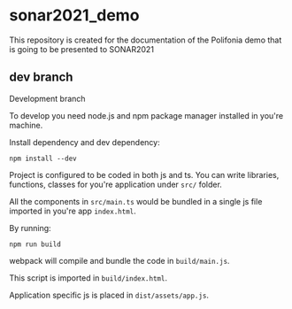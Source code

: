 # sonar2021_demo
This repository is created for the documentation of the Polifonia demo that is going to be presented to SONAR2021

## dev branch
Development branch

To develop you need node.js and npm package manager installed in you're machine.

Install dependency and dev dependency:

```npm install --dev```


Project is configured to be coded in both js and ts.
You can write libraries, functions, classes for you're application under ```src/``` folder.



All the components in ```src/main.ts``` would be bundled in a single js file imported in you're app ```index.html```.


By running:

```npm run build```

webpack will compile and bundle the code in ```build/main.js```.

This script is imported in ```build/index.html```.


Application specific js is placed in ```dist/assets/app.js```.

